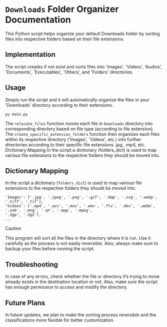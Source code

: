 # `Downloads` Folder Organizer Documentation

This Python script helps organize your default Downloads folder by sorting files into respective folders based on their file extensions.

## Implementation
The script creates if not exist and sorts files into 'Images', 'Videos', 'Audios', 'Documents', 'Executables', 'Others', and 'Folders' directories.

## Usage
Simply run the script and it will automatically organize the files in your 'Downloads' directory according to their extensions.
```
py main.py
```

The `relocate_files` function moves each file in `Downloads` directory into corresponding directory based on file type (according to file extension).
The `create_specific_extension_folders` function then organizes each files within its respective directory ('Images', 'Videos', etc.) into further directories according to their specific file extensions .jpg, .mp4, etc.
Dictionary Mapping
In the script a dictionary (folders_dict) is used to map various file extensions to the respective folders they should be moved into.

## Dictionary Mapping
In the script a dictionary (`folders_dict`) is used to map various file extensions to the respective folders they should be moved into.
```folders_dict = {
'Images': ['.jpg', '.jpeg', '.png', '.gif', '.bmp', '.svg', '.webp', '.tiff', '.tif'],
'Videos': ['.mp4', '.avi', '.mov', '.wmv', '.flv', '.mkv', '.webm', '.vob', '.mng', '.qt', '.mpg', '.mpeg',
'.3gp', '.3g2'],
...
```

>[!CAUTION]
>This program will sort all the files in the directory where it is run. Use it carefully as the process is not easily reversible. Also, always make sure to backup your files before running the script.

## Troubleshooting
In case of any errors, check whether the file or directory it’s trying to move already exists in the destination location or not. Also, make sure the script has enough permission to access and modify the directory.

## Future Plans
In future updates, we plan to make the sorting process reversible and the classifications more flexible for better customization.